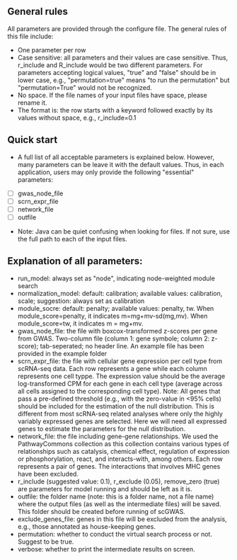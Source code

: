## General rules
All parameters are provided through the configure file. The general rules of this file include:
- One parameter per row
- Case sensitive: all parameters and their values are case sensitive. Thus, r_include and R_include would be two different parameters. For parameters accepting logical values, "true" and "false" should be in lower case, e.g., "permutation=true" means "to run the permutation" but "permutation=True" would not be recognized.
- No space. If the file names of your input files have space, please rename it.
- The format is: the row starts with a keyword followed exactly by its values without space, e.g., r_include=0.1

## Quick start
- A full list of all acceptable parameters is explained below. However, many parameters can be leave it with the default values. Thus, in each application, users may only provide the following "essential" parameters:

- [ ] gwas_node_file
- [ ] scrn_expr_file
- [ ] network_file
- [ ] outfile

- Note: Java can be quiet confusing when looking for files. If not sure, use the full path to each of the input files.


## Explanation of all parameters:

- run_model: always set as "node", indicating node-weighted module search
- normalization_model: default: calibration; available values: calibration, scale; suggestion: always set as calibration
- module_socre: default: penalty; available values: penalty, tw. When module_score=penalty, it indicates m=mg+mv-sd(mg,mv). When module_score=tw, it indicates m = mg+mv. 
- gwas_node_file: the file with boxcox-transformed z-scores per gene from GWAS. Two-column file (column 1: gene symbole; column 2: z-score); tab-seperated; no header line. An example file has been provided in the example folder
- scrn_expr_file: the file with cellular gene expression per cell type from scRNA-seq data. Each row represents a gene while each column represents one cell typpe. The expression value should be the average log-transformed CPM for each gene in each cell type (average across all cells assigned to the corresponding cell type). Note: All genes that pass a pre-defined threshold (e.g., with the zero-value in <95% cells) should be included for the estimation of the null distribution. This is different from most scRNA-seq related analyses where only the highly variably expressed genes are selected. Here we will need all expressed genes to estimate the parameters for the null distribution.
- network_file: the file including gene-gene relationships. We used the PathwayCommons collection as this collection contains various types of relationships such as catalysis, chemical effect, regulation of expression or phosphorylation, react, and interacts-with, among others. Each row represents a pair of genes. The interactions that involves MHC genes have been excluded.
- r_include (suggested value: 0.1), r_exclude (0.05), remove_zero (true) are parameters for model running and should be left as it is.
- outfile: the folder name (note: this is a folder name, not a file name) where the output files (as well as the intermediate files) will be saved. This folder should be created before running of scGWAS.
- exclude_genes_file: genes in this file will be excluded from the analysis, e.g., those annotated as house-keeping genes.
- permutation: whether to conduct the virtual search process or not. Suggest to be true.
- verbose: whether to print the intermediate results on screen.


